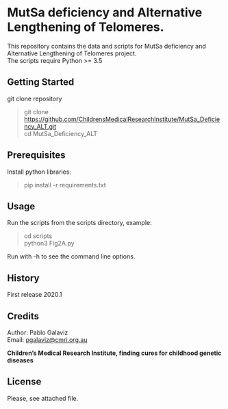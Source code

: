 # MutSa deficiency and Alternative Lengthening of Telomeres.
This repository contains the data and scripts for MutSa deficiency and Alternative Lengthening of Telomeres project.   
The scripts require Python >= 3.5 

## Getting Started

git clone repository

> git clone https://github.com/ChildrensMedicalResearchInstitute/MutSa_Deficiency_ALT.git  
> cd MutSa_Deficiency_ALT

## Prerequisites
Install python libraries: 
> pip install -r requirements.txt

## Usage

Run the scripts from the scripts directory, example: 

> cd scripts  
> python3 Fig2A.py

Run with -h to see the command line options. 

## History

First release 2020.1

## Credits

Author: Pablo Galaviz  
Email: pgalaviz@cmri.org.au  

**Children’s Medical Research Institute, finding cures for childhood genetic diseases**  

## License

Please, see attached file. 